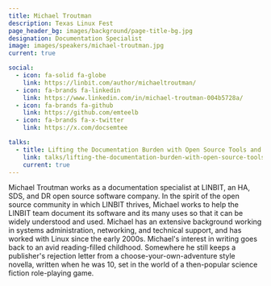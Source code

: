 ```yaml
---
title: Michael Troutman
description: Texas Linux Fest
page_header_bg: images/background/page-title-bg.jpg
designation: Documentation Specialist
image: images/speakers/michael-troutman.jpg
current: true

social:
  - icon: fa-solid fa-globe
    link: https://linbit.com/author/michaeltroutman/
  - icon: fa-brands fa-linkedin
    link: https://www.linkedin.com/in/michael-troutman-004b5728a/
  - icon: fa-brands fa-github
    link: https://github.com/emteelb
  - icon: fa-brands fa-x-twitter
    link: https://x.com/docsemtee

talks:
  - title: Lifting the Documentation Burden with Open Source Tools and Resources
    link: talks/lifting-the-documentation-burden-with-open-source-tools-and-resources/
    current: true
---
```


Michael Troutman works as a documentation specialist at LINBIT, an HA, SDS, and
DR open source software company.  In the spirit of the open source community in
which LINBIT thrives, Michael works to help the LINBIT team document its
software and its many uses so that it can be widely understood and used.
Michael has an extensive background working in systems administration,
networking, and technical support, and has worked with Linux since the early
2000s.  Michael's interest in writing goes back to an avid reading-filled
childhood.  Somewhere he still keeps a publisher's rejection letter from a
choose-your-own-adventure style novella, written when he was 10, set in the
world of a then-popular science fiction role-playing game.
